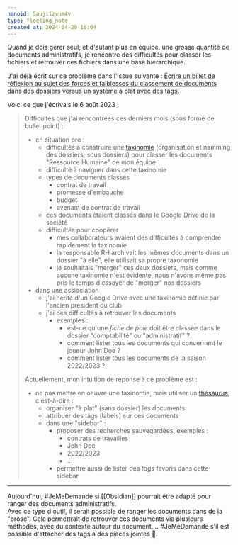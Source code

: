 ```yaml
---
nanoid: 5auji1zvnm4v
type: fleeting_note
created_at: 2024-04-29 16:04
---
```

Quand je dois gérer seul, et d'autant plus en équipe, une grosse quantité de documents administratifs, je rencontre des difficultés pour classer les fichiers et retrouver ces fichiers dans une base hiérarchique.

J'ai déjà écrit sur ce problème dans l'issue suivante : [Écrire un billet de réflexion au sujet des forces et faiblesses du classement de documents dans des dossiers versus un système à plat avec des tags](https://github.com/stephane-klein/backlog/issues/285).

Voici ce que j'écrivais le 6 août 2023 :

> Difficultés que j'ai rencontrées ces derniers mois (sous forme de bullet point) :
> 
> - en situation pro :
>   - difficultés à construire une [taxinomie](https://fr.wiktionary.org/wiki/taxinomie) (organisation et namming des dossiers, sous dossiers) pour classer les documents "Ressource Humaine" de mon équipe
>   - difficulté à naviguer dans cette taxinomie
>   - types de documents classés
> 	  - contrat de travail
> 	  - promesse d'embauche
> 	  - budget
> 	  - avenant de contrat de travail
>   - ces documents étaient classés dans le Google Drive de la société
>   - difficultés pour coopérer 
> 	  - mes collaborateurs avaient des difficultés à comprendre rapidement la taxinomie
> 	  - la responsable RH archivait les mêmes documents dans un dossier "à elle", elle utilisait sa propre taxonomie
> 	  - je souhaitais "merger" ces deux dossiers, mais comme aucune taxinomie n'est évidente, nous n'avons même pas pris le temps d'essayer de "merger" nos dossiers
> - dans une assiociation
> 	- j'ai hérité d'un Google Drive avec une taxinomie définie par l'ancien président du club
> 	- j'ai des difficultés à retrouver les documents
> 		- exemples :
> 			- est-ce qu'une *fiche de paie* doit être classée dans le dossier "comptabilité" ou "administratif" ?
> 			- comment lister tous les documents qui concernent le joueur John Doe ?
> 			- comment lister tous les documents de la saison 2022/2023 ?
> 
> Actuellement, mon intuition de réponse à ce problème est :
> 
> - ne pas mettre en oeuvre une taxinomie, mais utiliser un [thésaurus](https://fr.wiktionary.org/wiki/th%C3%A9saurus), c'est-à-dire :
>   - organiser "à plat" (sans dossier) les documents
>   - attribuer des tags (labels) sur ces documents
>   - dans une "sidebar" :
>     - proposer des recherches sauvegardées, exemples :
>       - contrats de travailles
>       - John Doe
>       - 2022/2023
>       - ...
>     - permettre aussi de lister des *tags* favoris dans cette sidebar

---

Aujourd'hui, #JeMeDemande si [[Obsidian]] pourrait être adapté pour ranger des documents administratifs.  
Avec ce type d'outil, il serait possible de ranger les documents dans de la "prose".
Cela permettrait de retrouver ces documents via plusieurs méthodes, avec du contexte autour du document….
#JeMeDemande s'il est possible d'attacher des tags à des pièces jointes 🤔.
